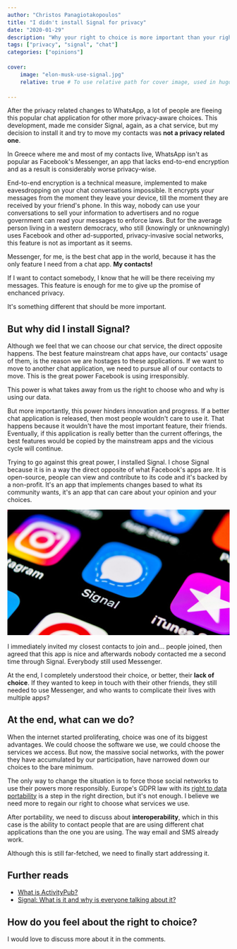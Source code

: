 ```yaml
---
author: "Christos Panagiotakopoulos"
title: "I didn't install Signal for privacy"
date: "2020-01-29"
description: "Why your right to choice is more important than your right to privacy."
tags: ["privacy", "signal", "chat"]
categories: ["opinions"]

cover:
    image: "elon-musk-use-signal.jpg"
    relative: true # To use relative path for cover image, used in hugo Page-bundles

---
```


After the privacy related changes to WhatsApp, a lot of people are fleeing this popular chat application for other more privacy-aware choices. This development, made me consider Signal, again, as a chat service, but my decision to install it and try to move my contacts was **not a privacy related one**.

In Greece where me and most of my contacts live, WhatsApp isn't as popular as Facebook's Messenger, an app that lacks end-to-end encryption and as a result is considerably worse privacy-wise.

End-to-end encryption is a technical measure, implemented to make eavesdropping on your chat conversations impossible. It encrypts your messages from the moment they leave your device, till the moment they are received by your friend's phone. In this way, nobody can use your conversations to sell your information to advertisers and no rogue government can read your messages to enforce laws. But for the average person living in a western democracy, who still (knowingly or unknowningly) uses Facebook and other ad-supported, privacy-invasive social networks, this feature is not as important as it seems.

Messenger, for me, is the best chat app in the world, because it has the only feature I need from a chat app. **My contacts!**

If I want to contact somebody, I know that he will be there receiving my messages. This feature is enough for me to give up the promise of enchanced privacy.

It's something different that should be more important.

## But why did I install Signal?

Although we feel that we can choose our chat service, the direct opposite happens. The best feature mainstream chat apps have, our contacts' usage of them, is the reason we are hostages to these applications. If we want to move to another chat application, we need to pursue all of our contacts to move. This is the great power Facebook is using irresponsibly.

This power is what takes away from us the right to choose who and why is using our data.

But more importantly, this power hinders innovation and progress. If a better chat application is released, then most people wouldn't care to use it. That happens because it wouldn't have the most important feature, their friends. Eventually, if this application is really better than the current offerings, the best features would be copied by the mainstream apps and the vicious cycle will continue.

Trying to go against this great power, I installed Signal. I chose Signal because it is in a way the direct opposite of what Facebook's apps are. It is open-source, people can view and contribute to its code and it's backed by a non-profit. It's an app that implements changes based to what its community wants, it's an app that can care about your opinion and your choices.

![signal icon](signal-icon.jpg)

I immediately invited my closest contacts to join and... people joined, then agreed that this app is nice and afterwards nobody contacted me a second time through Signal. Everybody still used Messenger.

At the end, I completely understood their choice, or better, their **lack of choice**. If they wanted to keep in touch with their other friends, they still needed to use Messenger, and who wants to complicate their lives with multiple apps?

## At the end, what can we do?

When the internet started proliferating, choice was one of its biggest advantages. We could choose the software we use, we could choose the services we access. But now, the massive social networks, with the power they have accumulated by our participation, have narrowed down our choices to the bare minimum.

The only way to change the situation is to force those social networks to use their powers more responsibly. Europe's GDPR law with its [right to data portability](https://www.privacypolicies.com/blog/gdpr-eight-user-rights/#6_The_Right_To_Data_Portability) is a step in the right direction, but it's not enough. I believe we need more to regain our right to choose what services we use.

After portability, we need to discuss about **interoperability**, which in this case is the ability to contact people that are are using different chat applications than the one you are using. The way email and SMS already work.

Although this is still far-fetched, we need to finally start addressing it.

## Further reads

* [What is ActivityPub?](https://www.jeremydormitzer.com/blog/what-is-activitypub.html)
* [Signal: What is it and why is everyone talking about it?](https://www.androidauthority.com/signal-app-1148147/)

## How do you feel about the right to choice?

I would love to discuss more about it in the comments.
